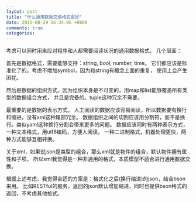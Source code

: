 ```yaml
---
layout: post
title: "什么通用数据交换格式更好"
date: 2015-08-29 16:34:06 +0800
comments: true
categories: 
---
```


考虑可以同时用来应对程序和人都需要阅读状况的通用数据格式，
几个层面：

首先是数据格式，需要能够支持：string, bool, number, time。
它们都应该是标准化了的。考虑不增加symbol，因为和string有概念上面的重复，
使用上会产生困扰。

然后是数据的组织方式。因为组织本身是不可变的，用map和list能够覆盖所有类型的数据组合方式，
并且是完备的。tuple这种冗余不需要。

最重要的是数据的表示方式。
人工阅读的数据应该容易阅读，所以数据要有换行和缩进，没有xml这种尾部冗余。
数据组织之间的切割应该用分割符，而不是换行。类似yaml这种换行分割会带来更多的问题。
数据应该同时有两种表示方式，一种文本格式，用utf8编码，方便人阅读，
一种二进制格式，机器处理更快，两种方式能够互相转换。

关于xml，如果说json是类型的组合，那么xml就是物件的组合，默认物件拥有属性和子项，
所以xml我觉得是一种非通用的格式，本质模型不适合进行通用数据交换。

根据上述考虑，我觉得合适的方案是：格式化之后(换行缩进)的json，结合bson来用。
比如RESTful的服务，返回的json默认增加缩进，同时也提供bson格式的返回，不考虑其他格式。
